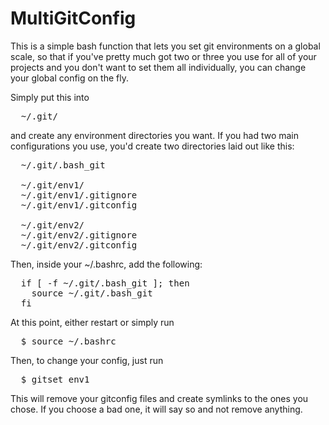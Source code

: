 MultiGitConfig
==============

This is a simple bash function that lets you set git environments on a global scale, so that if you've pretty much got two or three you use for all of your projects and you don't want to set them all individually, you can change your global config on the fly.

Simply put this into

<pre>
  ~/.git/
</pre>

and create any environment directories you want. If you had two main configurations you use, you'd create two directories laid out like this:

<pre>
  ~/.git/.bash_git

  ~/.git/env1/
  ~/.git/env1/.gitignore
  ~/.git/env1/.gitconfig

  ~/.git/env2/
  ~/.git/env2/.gitignore
  ~/.git/env2/.gitconfig
</pre>

Then, inside your ~/.bashrc, add the following:

<pre>
  if [ -f ~/.git/.bash_git ]; then
    source ~/.git/.bash_git
  fi
</pre>


At this point, either restart or simply run

<pre>
  $ source ~/.bashrc
</pre>


Then, to change your config, just run

<pre>
  $ gitset env1
</pre>


This will remove your gitconfig files and create symlinks to the ones you chose. If you choose a bad one, it will say so and not remove anything.